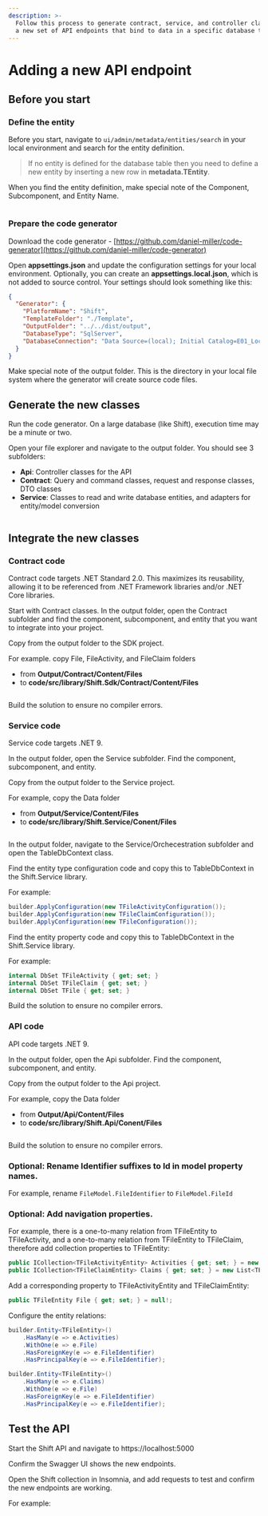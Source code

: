 ```yaml
---
description: >-
  Follow this process to generate contract, service, and controller classes for
  a new set of API endpoints that bind to data in a specific database table
---
```


# Adding a new API endpoint

## Before you start

### Define the entity

Before you start, navigate to `ui/admin/metadata/entities/search` in your local environment and search for the entity definition.&#x20;

> If no entity is defined for the database table then you need to define a new entity by inserting a new row in **metadata.TEntity**.

When you find the entity definition, make special note of the Component, Subcomponent, and Entity Name.

<figure><img src="../../.gitbook/assets/back-end-01.png" alt=""><figcaption></figcaption></figure>

### Prepare the code generator

Download the code generator - [https://github.com/daniel-miller/code-generator](https://github.com/daniel-miller/code-generator)

Open **appsettings.json** and update the configuration settings for your local environment. Optionally, you  can create an **appsettings.local.json**, which is not added to source control. Your settings should look something like this:

```json
{
  "Generator": {
    "PlatformName": "Shift",
    "TemplateFolder": "./Template",
    "OutputFolder": "../../dist/output",
    "DatabaseType": "SqlServer",
    "DatabaseConnection": "Data Source=(local); Initial Catalog=E01_Local_Shift; Integrated Security=True; Encrypt=false;"
  }
}
```

Make special note of the output folder. This is the directory in your local file system where the generator will create source code files.

## Generate the new classes

Run the code generator. On a large database (like Shift), execution time may be a minute or two.

Open your file explorer and navigate to the output folder. You should see 3 subfolders:&#x20;

* **Api**: Controller classes for the API
* **Contract**: Query and command classes, request and response classes, DTO classes
* **Service**: Classes to read and write database entities, and adapters for entity/model conversion

<figure><img src="../../.gitbook/assets/back-end-02.png" alt=""><figcaption></figcaption></figure>

## Integrate the new classes

### Contract code

Contract code targets .NET Standard 2.0. This maximizes its reusability, allowing it to be referenced from .NET Framework libraries and/or .NET Core libraries.

Start with Contract classes. In the output folder, open the Contract subfolder and find the component, subcomponent, and entity that you want to integrate into your project.&#x20;

Copy from the output folder to the SDK project.

For example. copy File, FileActivity, and FileClaim folders&#x20;

* from **Output/Contract/Content/Files**&#x20;
* to **code/src/library/Shift.Sdk/Contract/Content/Files**

<figure><img src="../../.gitbook/assets/code-generation-01.png" alt=""><figcaption></figcaption></figure>

Build the solution to ensure no compiler errors.

### Service code

Service code targets .NET 9.

In the output folder, open the Service subfolder. Find the component, subcomponent, and entity.

Copy from the output folder to the Service project.

For example, copy the Data folder

* from **Output/Service/Content/Files**
* to **code/src/library/Shift.Service/Conent/Files**

<figure><img src="../../.gitbook/assets/code-generation-02.png" alt=""><figcaption></figcaption></figure>

In the output folder, navigate to the Service/Orchecestration subfolder and open the TableDbContext class.

Find the entity type configuration code and copy this to TableDbContext in the Shift.Service library.

For example:

```csharp
builder.ApplyConfiguration(new TFileActivityConfiguration()); 
builder.ApplyConfiguration(new TFileClaimConfiguration()); 
builder.ApplyConfiguration(new TFileConfiguration());
```

Find the entity property code and copy this to TableDbContext in the Shift.Service library.

For example:

```csharp
internal DbSet TFileActivity { get; set; } 
internal DbSet TFileClaim { get; set; } 
internal DbSet TFile { get; set; }
```

Build the solution to ensure no compiler errors.

### API code

API code targets .NET 9.

In the output folder, open the Api subfolder. Find the component, subcomponent, and entity.

Copy from the output folder to the Api project.

For example, copy the Data folder

* from **Output/Api/Content/Files**
* to **code/src/library/Shift.Api/Conent/Files**

<figure><img src="../../.gitbook/assets/code-generation-03.png" alt=""><figcaption></figcaption></figure>

Build the solution to ensure no compiler errors.

### Optional: Rename Identifier suffixes to Id in model property names.&#x20;

For example, rename `FileModel.FileIdentifier` to `FileModel.FileId`

### Optional: Add navigation properties.

For example, there is a one-to-many relation from TFileEntity to TFileActivity, and a one-to-many relation from TFileEntity to TFileClaim, therefore add collection properties to TFileEntity:

```csharp
public ICollection<TFileActivityEntity> Activities { get; set; } = new List<TFileActivityEntity>();
public ICollection<TFileClaimEntity> Claims { get; set; } = new List<TFileClaimEntity>();
```

Add a corresponding property to TFileActivityEntity and TFileClaimEntity:

```csharp
public TFileEntity File { get; set; } = null!;
```

Configure the entity relations:

```csharp
builder.Entity<TFileEntity>()
    .HasMany(e => e.Activities)
    .WithOne(e => e.File)
    .HasForeignKey(e => e.FileIdentifier)
    .HasPrincipalKey(e => e.FileIdentifier);

builder.Entity<TFileEntity>()
    .HasMany(e => e.Claims)
    .WithOne(e => e.File)
    .HasForeignKey(e => e.FileIdentifier)
    .HasPrincipalKey(e => e.FileIdentifier);
```

## Test the API

Start the Shift API and navigate to https://localhost:5000

Confirm the Swagger UI shows the new endpoints.

Open the Shift collection in Insomnia, and add requests to test and confirm the new endpoints are working.&#x20;

For example:

<figure><img src="../../.gitbook/assets/code-generation-04.png" alt=""><figcaption></figcaption></figure>

